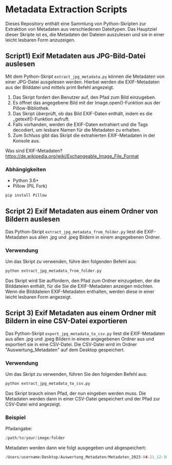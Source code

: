 # Metadata Extraction Scripts

Dieses Repository enthält eine Sammlung von Python-Skripten zur Extraktion von Metadaten aus verschiedenen Dateitypen. Das Hauptziel dieser Skripte ist es, die Metadaten der Dateien auszulesen und sie in einer leicht lesbaren Form anzuzeigen.

## Script1) Exif Metadaten aus JPG-Bild-Datei auslesen

Mit dem Python-Skript `extract_jpg_metadata.py` können die Metadaten von einer JPG-Datei ausgelesen werden. Hierbei werden die EXIF-Metadaten aus der Bilddatei und mittels print Befehl angezeigt.

1. Das Skript fordert den Benutzer auf, den Pfad zum Bild einzugeben.
2. Es öffnet das angegebene Bild mit der Image.open()-Funktion aus der Pillow-Bibliothek.
3. Das Skript überprüft, ob das Bild EXIF-Daten enthält, indem es die _getexif()-Funktion aufruft.
4. Falls vorhanden, werden die EXIF-Daten extrahiert und die Tags decodiert, um lesbare Namen für die Metadaten zu erhalten.
5. Zum Schluss gibt das Skript die extrahierten EXIF-Metadaten in der Konsole aus.

Was sind EXIF-Metadaten?
https://de.wikipedia.org/wiki/Exchangeable_Image_File_Format

### Abhängigkeiten

- Python 3.6+
- Pillow (PIL Fork)

```PYTHON
pip install Pillow
```


## Script 2) Exif Metadaten aus einem Ordner von Bildern auslesen

Das Python-Skript `extract_jpg_metadata_from_folder.py` liest die EXIF-Metadaten aus allen .jpg und .jpeg Bildern in einem angegebenen Ordner.

### Verwendung

Um das Skript zu verwenden, führe den folgenden Befehl aus:
```PYTHON
python extract_jpg_metadata_from_folder.py
```

Das Skript wird Sie auffordern, den Pfad zum Ordner einzugeben, der die Bilddateien enthält, für die Sie die EXIF-Metadaten anzeigen möchten. Wenn die Bilddateien EXIF-Metadaten enthalten, werden diese in einer leicht lesbaren Form angezeigt.


## Script 3) Exif Metadaten aus einem Ordner mit Bildern in eine CSV-Datei exportieren

Das Python-Skript `export_jpg_metadata_to_csv.py` liest die EXIF-Metadaten aus allen .jpg und .jpeg Bildern in einem angegebenen Ordner aus und exportiert sie in eine CSV-Datei. Die CSV-Datei wird im Ordner "Auswertung_Metadaten" auf dem Desktop gespeichert.

### Verwendung

Um das Skript zu verwenden, führen Sie den folgenden Befehl aus:
```PYTHON
python extract_jpg_metadata_to_csv.py
```
Das Skript brauch einen Pfad, der nun eingeben werden muss. Die Metadaten werden dann in einer CSV-Datei gespeichert und der Pfad zur CSV-Datei wird angezeigt.

### Beispiel
Pfadangabe:
```PYTHON
/path/to/your/image/folder
```

Metadaten werden dann wie folgt ausgegeben und abgespeichert: 
```PYTHON
/Users/username/Desktop/Auswertung_Metadaten/Metadaten_2023-04-21_12-30-45.csv 
```

